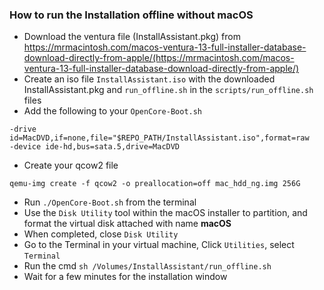### How to run the Installation offline without macOS

- Download the ventura file (InstallAssistant.pkg) from https://mrmacintosh.com/macos-ventura-13-full-installer-database-download-directly-from-apple/(https://mrmacintosh.com/macos-ventura-13-full-installer-database-download-directly-from-apple/)
- Create an iso file `InstallAssistant.iso` with the downloaded InstallAssistant.pkg and `run_offline.sh` in the `scripts/run_offline.sh` files
- Add the following to your `OpenCore-Boot.sh`

```
-drive id=MacDVD,if=none,file="$REPO_PATH/InstallAssistant.iso",format=raw
-device ide-hd,bus=sata.5,drive=MacDVD
```
- Create your qcow2 file
```
qemu-img create -f qcow2 -o preallocation=off mac_hdd_ng.img 256G
```
- Run `./OpenCore-Boot.sh` from the terminal
- Use the `Disk Utility` tool within the macOS installer to partition, and format the virtual disk attached with name **macOS**
- When completed, close `Disk Utility`
- Go to the Terminal in your virtual machine, Click `Utilities`, select `Terminal`
- Run the cmd `sh /Volumes/InstallAssistant/run_offline.sh`
- Wait for a few minutes for the installation window

